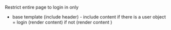 Restrict entire page to login in only

-   base template (include header) -
    include content
    if there is a user object = login (render content)
    if not (render content )
